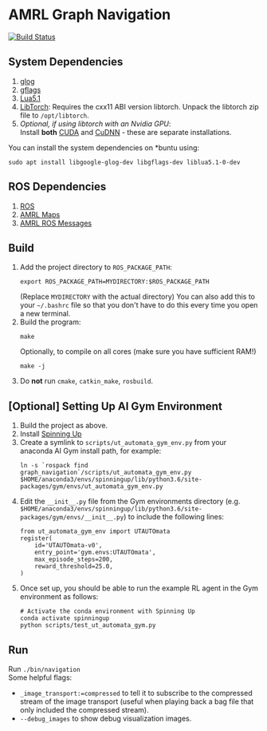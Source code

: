 # AMRL Graph Navigation

[![Build Status](https://github.com/ut-amrl/graph_navigation/actions/workflows/buildTest.yml/badge.svg)](https://github.com/ut-amrl/graph_navigation/actions)

## System Dependencies

1. [glog](https://github.com/google/glog)
1. [gflags](https://github.com/gflags/gflags)
1. [Lua5.1](http://www.lua.org/)
1. [LibTorch](https://pytorch.org/get-started/locally/): Requires the cxx11 ABI version libtorch. Unpack the libtorch zip
   file to `/opt/libtorch`.
1. *Optional, if using libtorch with an Nvidia GPU*:   
   Install **both** [CUDA](https://docs.nvidia.com/cuda/cuda-installation-guide-linux/index.html) and [CuDNN](https://docs.nvidia.com/deeplearning/cudnn/install-guide/index.html) - these are separate installations.

You can install the system dependencies on *buntu using:
```
sudo apt install libgoogle-glog-dev libgflags-dev liblua5.1-0-dev
```

## ROS Dependencies
1. [ROS](https://www.ros.org/)
1. [AMRL Maps](https://github.com/ut-amrl/amrl_maps)
1. [AMRL ROS Messages](https://github.com/ut-amrl/amrl_msgs)

## Build

1. Add the project directory to `ROS_PACKAGE_PATH`:
    ```
    export ROS_PACKAGE_PATH=MYDIRECTORY:$ROS_PACKAGE_PATH
    ```
    (Replace `MYDIRECTORY` with the actual directory)
    You can also add this to your `~/.bashrc` file so that you don't have to do
    this every time you open a new terminal.
1. Build the program:
    ```
    make
    ```
    Optionally, to compile on all cores (make sure you have sufficient RAM!)
    ```
    make -j
    ```
1. Do **not** run `cmake`, `catkin_make`, `rosbuild`.

## [Optional] Setting Up AI Gym Environment

1. Build the project as above.
2. Install [Spinning Up](https://spinningup.openai.com/en/latest/user/installation.html)
3. Create a symlink to `scripts/ut_automata_gym_env.py` from your anaconda AI Gym install path, for example:
      ```
      ln -s `rospack find graph_navigation`/scripts/ut_automata_gym_env.py $HOME/anaconda3/envs/spinningup/lib/python3.6/site-packages/gym/envs/ut_automata_gym_env.py
      ```
3. Edit the `__init__.py` file from the Gym environments directory (e.g. `$HOME/anaconda3/envs/spinningup/lib/python3.6/site-packages/gym/envs/__init__.py`) to include the following lines:
      ```
      from ut_automata_gym_env import UTAUTOmata
      register(
          id='UTAUTOmata-v0',
          entry_point='gym.envs:UTAUTOmata',
          max_episode_steps=200,
          reward_threshold=25.0,
      )
      ```
4. Once set up, you should be able to run the example RL agent in the Gym environment as follows:
      ```
      # Activate the conda environment with Spinning Up
      conda activate spinningup
      python scripts/test_ut_automata_gym.py
      ```


## Run

Run `./bin/navigation`   
Some helpful flags:
* `_image_transport:=compressed` to tell it to subscribe to the compressed
  stream of the image transport (useful when playing back a bag file that only
  included the compressed stream).
* `--debug_images` to show debug visualization images.
